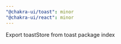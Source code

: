 ```yaml
---
"@chakra-ui/toast": minor
"@chakra-ui/react": minor
---
```


Export toastStore from toast package index
